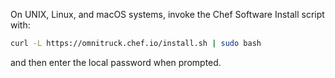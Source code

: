 On UNIX, Linux, and macOS systems, invoke the Chef Software Install script with:

``` bash
curl -L https://omnitruck.chef.io/install.sh | sudo bash
```

and then enter the local password when prompted.